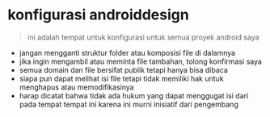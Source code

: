 # konfigurasi androiddesign
> ini adalah tempat untuk konfigurasi untuk semua proyek android saya

- jangan mengganti struktur folder atau komposisi file di dalamnya
- jika ingin mengambil atau meminta file tambahan, tolong konfirmasi saya
- semua domain dan file bersifat publik tetapi hanya bisa dibaca
- siapa pun dapat melihat isi file tetapi tidak memiliki hak untuk menghapus atau memodifikasinya
- harap dicatat bahwa tidak ada hukum yang dapat menggugat isi dari pada tempat tempat ini karena ini murni inisiatif dari pengembang
